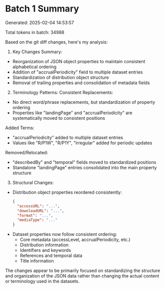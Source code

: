 # Batch 1 Summary

Generated: 2025-02-04 14:53:57

Total tokens in batch: 34988

Based on the git diff changes, here's my analysis:

1. Key Changes Summary:
- Reorganization of JSON object properties to maintain consistent alphabetical ordering
- Addition of "accrualPeriodicity" field to multiple dataset entries
- Standardization of distribution object structure
- Removal of trailing properties and consolidation of metadata fields

2. Terminology Patterns:
Consistent Replacements:
- No direct word/phrase replacements, but standardization of property ordering
- Properties like "landingPage" and "accrualPeriodicity" are systematically moved to consistent positions

Added Terms:
- "accrualPeriodicity" added to multiple dataset entries
- Values like "R/P1W", "R/P1Y", "irregular" added for periodic updates

Removed/Relocated:
- "describedBy" and "temporal" fields moved to standardized positions
- Standalone "landingPage" entries consolidated into the main property structure

3. Structural Changes:
- Distribution object properties reordered consistently:
  ```json
  {
    "accessURL": "...",
    "downloadURL": "...",
    "format": "...",
    "mediaType": "..."
  }
  ```
- Dataset properties now follow consistent ordering:
  - Core metadata (accessLevel, accrualPeriodicity, etc.)
  - Distribution information
  - Identifiers and keywords
  - References and temporal data
  - Title information

The changes appear to be primarily focused on standardizing the structure and organization of the JSON data rather than changing the actual content or terminology used in the datasets.